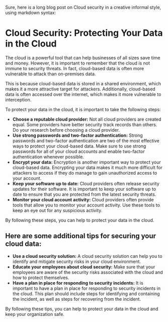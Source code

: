 Sure, here is a long blog post on Cloud security in a creative informal style, using markdown syntax:

# Cloud Security: Protecting Your Data in the Cloud

The cloud is a powerful tool that can help businesses of all sizes save time and money. However, it is important to remember that the cloud is not immune to security threats. In fact, cloud-based data is often more vulnerable to attack than on-premises data.

This is because cloud-based data is stored in a shared environment, which makes it a more attractive target for attackers. Additionally, cloud-based data is often accessed over the internet, which makes it more vulnerable to interception.

To protect your data in the cloud, it is important to take the following steps:

* **Choose a reputable cloud provider:** Not all cloud providers are created equal. Some providers have better security track records than others. Do your research before choosing a cloud provider.
* **Use strong passwords and two-factor authentication:** Strong passwords and two-factor authentication are two of the most effective ways to protect your cloud-based data. Make sure to use strong passwords for all of your cloud accounts and enable two-factor authentication whenever possible.
* **Encrypt your data:** Encryption is another important way to protect your cloud-based data. Encrypting your data makes it much more difficult for attackers to access if they do manage to gain unauthorized access to your account.
* **Keep your software up to date:** Cloud providers often release security updates for their software. It is important to keep your software up to date to ensure that you are protected from the latest security threats.
* **Monitor your cloud account activity:** Cloud providers often provide tools that allow you to monitor your account activity. Use these tools to keep an eye out for any suspicious activity.

By following these steps, you can help to protect your data in the cloud.

## Here are some additional tips for securing your cloud data:

* **Use a cloud security solution:** A cloud security solution can help you to identify and mitigate security risks in your cloud environment.
* **Educate your employees about cloud security:** Make sure that your employees are aware of the security risks associated with the cloud and how to protect themselves.
* **Have a plan in place for responding to security incidents:** It is important to have a plan in place for responding to security incidents in the cloud. This plan should include steps for identifying and containing the incident, as well as steps for recovering from the incident.

By following these tips, you can help to protect your data in the cloud and keep your organization safe.